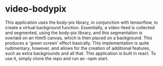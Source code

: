 # video-bodypix

This application uses the body-pix library, in conjunction with tensorflow, to create a virtual background function. Essentially, a video-feed is collected and segmented, using the body-pix library, and this segmentation is overlaid on an html5 canvas, which is then placed on a background. This produces a 'green screen' effect basically. This implementation is quite rudimentary, however, and allows for the creation of additional features, such as extra backgrounds and all that. This application is built in react. To use it, simply clone the repo and run an -npm start. 
